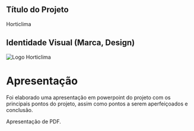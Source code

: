 ## Título do Projeto

Horticlima 

## Identidade Visual (Marca, Design)

![Logo Horticlima](https://github.com/ICEI-PUC-Minas-PMV-ADS/pmv-ads-2023-1-e2-proj-horticlima/assets/114196258/3394f193-aa80-4129-a393-71bfbf3894db)

# Apresentação

Foi elaborado uma apresentação em powerpoint do projeto com os principais pontos do projeto, assim como pontos a serem aperfeiçoados e conclusão.

Apresentação de PDF.


